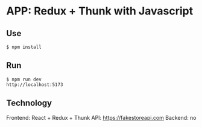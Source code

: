 # APP: Redux + Thunk with Javascript

## Use
    $ npm install

## Run 
    $ npm run dev
    http://localhost:5173

## Technology
Frontend: React + Redux + Thunk
API: https://fakestoreapi.com
Backend: no